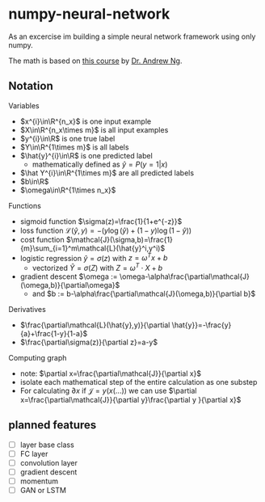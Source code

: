# numpy-neural-network

As an excercise im building a simple neural network framework using only numpy.

The math is based on [this course](https://youtu.be/CS4cs9xVecg) by [Dr. Andrew Ng](https://www.andrewng.org).

## Notation

Variables

- $x^{i}\in\R^{n_x}$ is one input example
- $X\in\R^{n_x\times m}$ is all input examples
- $y^{i}\in\R$ is one true label
- $Y\in\R^{1\times m}$ is all labels
- $\hat{y}^{i}\in\R$ is one predicted label
  - mathematically defined as $\hat{y}=P(y=1|x)$
- $\hat Y^{i}\in\R^{1\times m}$ are all predicted labels
- $b\in\R$
- $\omega\in\R^{1\times n_x}$

Functions

- sigmoid function $\sigma(z)=\frac{1}{1+e^{-z}}$
- loss function $\mathcal{L}(\hat{y},y)=-(y\log(\hat{y})+(1-y)\log(1-\hat{y}))$
- cost function $\mathcal{J}(\sigma,b)=\frac{1}{m}\sum_{i=1}^m\mathcal{L}(\hat{y}^i,y^i)$
- logistic regression $\hat{y}=\sigma(z)$ with $z=\omega^Tx+b$
  - vectorized $\hat{Y}=\sigma(Z)$ with $Z=\omega^T\cdot X+b$
- gradient descent $\omega := \omega-\alpha\frac{\partial\mathcal{J}(\omega,b)}{\partial\omega}$
  - and $b := b-\alpha\frac{\partial\mathcal{J}(\omega,b)}{\partial b}$

Derivatives

- $\frac{\partial\mathcal{L}(\hat{y},y)}{\partial \hat{y}}=-\frac{y}{a}+\frac{1-y}{1-a}$
- $\frac{\partial\sigma(z)}{\partial z}=a-y$

Computing graph

- note: $\partial x=\frac{\partial\mathcal{J}}{\partial x}$
- isolate each mathematical step of the entire calculation as one substep
- For calculating $\partial x$ if $\mathcal{J}=y(x(...))$ we can use $\partial x=\frac{\partial\mathcal{J}}{\partial y}\frac{\partial y }{\partial x}$

## planned features

- [ ] layer base class
- [ ] FC layer
- [ ] convolution layer
- [ ] gradient descent
- [ ] momentum
- [ ] GAN or LSTM
